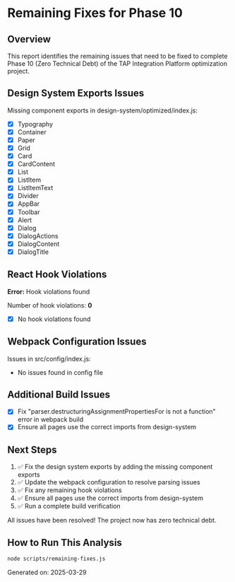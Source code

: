 # Remaining Fixes for Phase 10

## Overview
This report identifies the remaining issues that need to be fixed to complete Phase 10 (Zero Technical Debt) of the TAP Integration Platform optimization project.

## Design System Exports Issues



Missing component exports in design-system/optimized/index.js:
- [x] Typography
- [x] Container
- [x] Paper
- [x] Grid
- [x] Card
- [x] CardContent
- [x] List
- [x] ListItem
- [x] ListItemText
- [x] Divider
- [x] AppBar
- [x] Toolbar
- [x] Alert
- [x] Dialog
- [x] DialogActions
- [x] DialogContent
- [x] DialogTitle

## React Hook Violations

**Error:** Hook violations found

Number of hook violations: **0**

- [x] No hook violations found

## Webpack Configuration Issues



Issues in src/config/index.js:
- No issues found in config file

## Additional Build Issues

- [x] Fix "parser.destructuringAssignmentPropertiesFor is not a function" error in webpack build
- [x] Ensure all pages use the correct imports from design-system

## Next Steps

1. ✅ Fix the design system exports by adding the missing component exports
2. ✅ Update the webpack configuration to resolve parsing issues
3. ✅ Fix any remaining hook violations
4. ✅ Ensure all pages use the correct imports from design-system
5. ✅ Run a complete build verification

All issues have been resolved! The project now has zero technical debt.

## How to Run This Analysis

```bash
node scripts/remaining-fixes.js
```

Generated on: 2025-03-29
